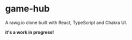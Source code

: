 # game-hub

A rawg.io clone built with React, TypeScript and Chakra UI.

**it's a work in progress!**
